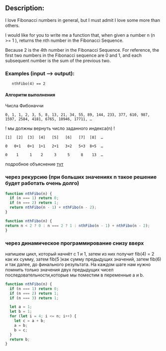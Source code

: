 ## Description:

I love Fibonacci numbers in general, but I must admit I love some more than others.

I would like for you to write me a function that, when given a number n (n >= 1 ), returns the nth number in the Fibonacci Sequence.

Because 2 is the 4th number in the Fibonacci Sequence.
For reference, the first two numbers in the Fibonacci sequence are 0 and 1, and each subsequent number is the sum of the previous two.

### Examples (input --> output):

```
   nthFibo(4) == 2

```

#### Алгоритм выполнения
Числа Фибоначчи
```
0, 1, 1, 2, 3, 5, 8, 13, 21, 34, 55, 89, 144, 233, 377, 610, 987, 1597, 2584, 4181, 6765, 10946, 17711, …
```

! мы должны вернуть число заданного индекса(n) !
```
[1]  [2]  [3]  [4]   [5]   [6]   [7]  [8]  …

0   0+1   0+1  1+1   2+1   3+2   5+3  8+5  …

0    1     1    2     3     5     8    13  …
```

подробное объяснение [тут](https://learn.javascript.ru/task/fibonacci-numbers)



### через рекурсию (при больших значениях n такое решение будет работать очень долго)
```javascript
function nthFibo(n) {
  if (n === 1) return 0;
  if (n === 2) return 1;
  return nthFibo(n - 1) + nthFibo(n - 2);
}

```
```javascript
function nthFibo(n) {
return n < 2 ? 0 : n === 2 ? 1 : nthFibo(n - 1) + nthFibo(n - 2);
}
```


### через динамическое программирование снизу вверх
напишем цикл, который начнёт с 1 и 1, затем из них получит fib(4) = 2
как их сумму,
затем fib(5 )как сумму предыдущих значений, затем fib(6) и так далее,
до финального результата.
На каждом шаге нам нужно помнить только значения двух предыдущих чисел последовательности,которые мы поместим в переменные a и b.

```javascript
function nthFibo(n) {
  if (n === 1) return 0;
  if (n === 2) return 1;
  if (n === 3) return 1;

  let a = 1;
  let b = 1;
  for (let i = 4; i <= n; i++) {
    let c = a + b;
    a = b;
    b = c;
  }
  return b;
}
```